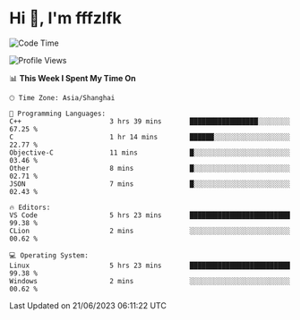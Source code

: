 # Hi 👋, I'm fffzlfk

<!--START_SECTION:waka-->
![Code Time](http://img.shields.io/badge/Code%20Time-233%20hrs%207%20mins-blue)

![Profile Views](http://img.shields.io/badge/Profile%20Views-0-blue)

📊 **This Week I Spent My Time On** 

```text
🕑︎ Time Zone: Asia/Shanghai

💬 Programming Languages: 
C++                      3 hrs 39 mins       █████████████████░░░░░░░░   67.25 % 
C                        1 hr 14 mins        ██████░░░░░░░░░░░░░░░░░░░   22.77 % 
Objective-C              11 mins             █░░░░░░░░░░░░░░░░░░░░░░░░   03.46 % 
Other                    8 mins              █░░░░░░░░░░░░░░░░░░░░░░░░   02.71 % 
JSON                     7 mins              █░░░░░░░░░░░░░░░░░░░░░░░░   02.43 % 

🔥 Editors: 
VS Code                  5 hrs 23 mins       █████████████████████████   99.38 % 
CLion                    2 mins              ░░░░░░░░░░░░░░░░░░░░░░░░░   00.62 % 

💻 Operating System: 
Linux                    5 hrs 23 mins       █████████████████████████   99.38 % 
Windows                  2 mins              ░░░░░░░░░░░░░░░░░░░░░░░░░   00.62 % 
```


 Last Updated on 21/06/2023 06:11:22 UTC
<!--END_SECTION:waka-->
